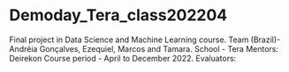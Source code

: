 # Demoday_Tera_class202204

Final project in Data Science and Machine Learning course. 
Team (Brazil)- Andréia Gonçalves, Ezequiel, Marcos and Tamara.
School - Tera 
Mentors: Deirekon
Course period - April to December 2022.
Evaluators:


